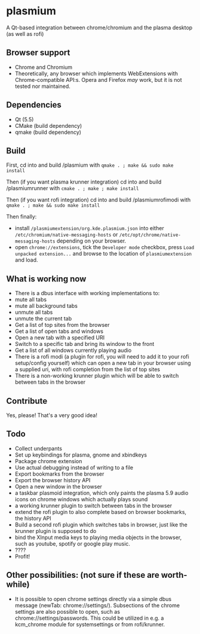 # plasmium
A Qt-based integration between chrome/chromium and the plasma desktop (as well as rofi)

Browser support
------
* Chrome and Chromium
* Theoretically, any browser which implements WebExtensions with Chrome-compatible API:s. Opera and Firefox _may_ work, but it is not tested nor maintained.

Dependencies
------------
* Qt (5.5)
* CMake (build dependency)
* qmake (build dependency)

Build
-------
First, cd into and build /plasmium with `qmake . ; make && sudo make install`

Then (if you want plasma krunner integration) cd into and build /plasmiumrunner with `cmake . ; make ; make install`

Then (if you want rofi integration) cd into and build /plasmiumrofimodi with `qmake . ; make && sudo make install`

Then finally:
* install `/plasmiumextension/org.kde.plasmium.json` into either `/etc/chromium/native-messaging-hosts` or `/etc/opt/chrome/native-messaging-hosts` depending on your browser.
* open `chrome://extensions`, tick the `Developer mode` checkbox, press `Load unpacked extension...` and browse to the location of `plasmiumextension` and load.

What is working now
-------------------
* There is a dbus interface with working implementations to:
 * mute all tabs
 * mute all background tabs
 * unmute all tabs
 * unmute the current tab
 * Get a list of top sites from the browser
 * Get a list of open tabs and windows
 * Open a new tab with a specified URI
 * Switch to a specific tab and bring its window to the front
 * Get a list of all windows currently playing audio
* There is a rofi modi (a plugin for rofi, you will need to add it to your rofi setup/config yourself) which can open a new tab in your browser using a supplied uri, with rofi completion from the list of top sites
* There is a non-working krunner plugin which will be able to switch between tabs in the browser

Contribute
---------
Yes, please! That's a very good idea!

Todo
-----
* Collect underpants
* Set up keybindings for plasma, gnome and xbindkeys
* Package chrome extension
* Use actual debugging instead of writing to a file
* Export bookmarks from the browser
* Export the browser history API
* Open a new window in the browser
* a taskbar plasmoid integration, which only paints the plasma 5.9 audio icons on chrome windows which actually plays sound
* a working krunner plugin to switch between tabs in the browser
* extend the rofi plugin to also complete based on browser bookmarks, the history API
* Build a second rofi plugin which switches tabs in browser, just like the krunner plugin is supposed to do
* bind the XInput media keys to playing media objects in the browser, such as youtube, spotify or google play music.
* ????
* Profit!

Other possibilities: (not sure if these are worth-while)
---------------------
* It is possible to open chrome settings directly via a simple dbus message (newTab: chrome://settings/). Subsections of the chrome settings are also possible to open, such as chrome://settings/passwords. This could be utilized in e.g. a kcm_chrome module for systemsettings or from rofi/krunner. 
